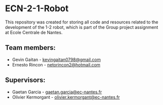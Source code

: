 # ECN-2-1-Robot

This repository was created for storing all code and resources related to the development of the 1-2 robot, 
which is part of the Group project assignment at Ecole Centrale de Nantes.

## Team members:

+ Gevin Gaitan - kevingaitan0798@gmail.com
+ Ernesto Rincon - netorincon2@hotmail.com


## Supervisors:

+ Gaetan Garcia - gaetan.garcia@ec-nantes.fr 
+ Olivier Kermorgant - olivier.kermorgant@ec-nantes.fr 
